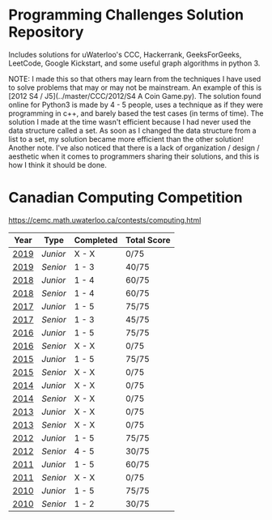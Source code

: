 # Programming Challenges Solution Repository
Includes solutions for uWaterloo's CCC, Hackerrank, GeeksForGeeks, LeetCode, Google Kickstart, and some useful graph algorithms in python 3.

NOTE: I made this so that others may learn from the techniques I have used to solve problems that may or may not be mainstream. An example of this is [2012 S4 / J5](../master/CCC/2012/S4 A Coin Game.py). The solution found online for Python3 is made by 4 - 5 people, uses a technique as if they were programming in c++, and barely based the test cases (in terms of time). The solution I made at the time wasn't efficient because I had never used the data structure called a set. As soon as I changed the data structure from a list to a set, my solution became more efficient than the other solution! Another note. I've also noticed that there is a lack of organization / design / aesthetic when it comes to programmers sharing their solutions, and this is how I think it should be done. 


# Canadian Computing Competition
https://cemc.math.uwaterloo.ca/contests/computing.html

| **Year**  |  **Type**  |  **Completed**  | **Total Score**
|---|---|---|---
| [2019](../master/CCC/2019) |  *Junior* | X - X  | 0/75
| [2019](../master/CCC/2019) |  *Senior* | 1 - 3  | 40/75
| [2018](../master/CCC/2018) |  *Junior* | 1 - 4  | 60/75
| [2018](../master/CCC/2018) |  *Senior* | 1 - 4  | 60/75
| [2017](../master/CCC/2017) |  *Junior* | 1 - 5  | 75/75
| [2017](../master/CCC/2017) |  *Senior* | 1 - 3  | 45/75
| [2016](../master/CCC/2016) |  *Junior* | 1 - 5  | 75/75
| [2016](../master/CCC/2016) |  *Senior* | X - X  | 0/75
| [2015](../master/CCC/2015) |  *Junior* | 1 - 5  | 75/75
| [2015](../master/CCC/2015) |  *Senior* | X - X  | 0/75
| [2014](../master/CCC/2014) |  *Junior* | X - X  | 0/75
| [2014](../master/CCC/2014) |  *Senior* | X - X  | 0/75
| [2013](../master/CCC/2013) |  *Junior* | X - X  | 0/75
| [2013](../master/CCC/2013) |  *Senior* | X - X  | 0/75
| [2012](../master/CCC/2012) |  *Junior* | 1 - 5  | 75/75
| [2012](../master/CCC/2012) |  *Senior* | 4 - 5  | 30/75
| [2011](../master/CCC/2011) |  *Junior* | 1 - 5  | 60/75
| [2011](../master/CCC/2011) |  *Senior* | X - X  | 0/75
| [2010](../master/CCC/2010) |  *Junior* | 1 - 5  | 75/75
| [2010](../master/CCC/2010) |  *Senior* | 1 - 2  | 30/75
